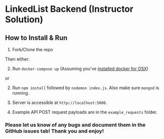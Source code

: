 # LinkedList Backend (Instructor Solution)

## How to Install & Run

1.  Fork/Clone the repo

Then either:

2.  Run `docker-compose up` (Assuming you've [installed docker for OSX](https://store.docker.com/editions/community/docker-ce-desktop-mac))

or

2.  Run `npm install` followed by `nodemon index.js`. Also make sure `mongod` is running.

3.  Server is accessible at `http://localhost:5000`.

4.  Example API POST request payloads are in the `example_requests` folder.

### Please let us know of any bugs and document them in the GitHub issues tab! Thank you and enjoy!
